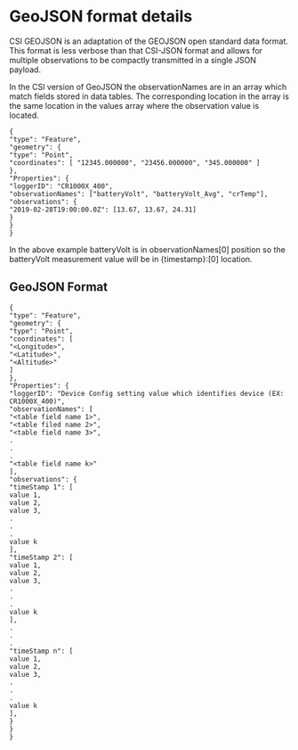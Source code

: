 # GeoJSON format details

CSI GEOJSON is an adaptation of the GEOJSON open standard data format. This format is less verbose than that CSI-JSON format and allows for multiple observations to be compactly transmitted in a single JSON payload.

In the CSI version of GeoJSON the observationNames are in an array which match fields stored in data tables. The corresponding location in the array is the same location in the values array where the observation value is located.

```
{
"type": "Feature",
"geometry": {
"type": "Point",
"coordinates": [ "12345.000000", "23456.000000", "345.000000" ]
},
"Properties": {
"loggerID": "CR1000X_400",
"observationNames": ["batteryVolt", "batteryVolt_Avg", "crTemp"],
"observations": {
"2019-02-28T19:00:00.0Z": [13.67, 13.67, 24.31]
}
}
}
```

In the above example batteryVolt is in observationNames[0] position so the batteryVolt measurement value will be in {timestamp}:[0] location.

## GeoJSON Format

```
{
"type": "Feature",
"geometry": {
"type": "Point",
"coordinates": [
"<Longitude>",
"<Latitude>",
"<Altitude>"
]
},
"Properties": {
"loggerID": "Device Config setting value which identifies device (EX: CR1000X_400)",
"observationNames": [
"<table field name 1>",
"<table filed name 2>",
"<table field name 3>",
.
.
.
"<table field name k>"
],
"observations": {
"timeStamp 1": [
value 1,
value 2,
value 3,
.
.
.
value k
],
"timeStamp 2": [
value 1,
value 2,
value 3,
.
.
.
value k
],
.
.
.
"timeStamp n": [
value 1,
value 2,
value 3,
.
.
.
value k
],
}
}
}
```
